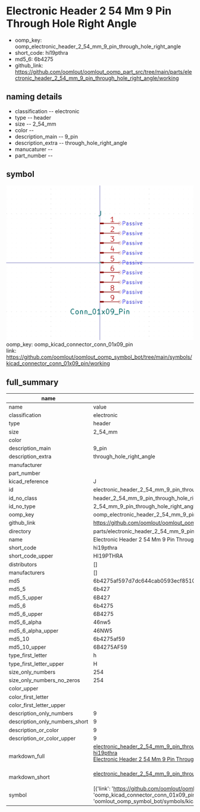 # Electronic Header 2 54 Mm 9 Pin Through Hole Right Angle

  
* oomp_key: oomp_electronic_header_2_54_mm_9_pin_through_hole_right_angle 
* short_code: hi19pthra
* md5_6: 6b4275  
* github_link: https://github.com/oomlout/oomlout_oomp_part_src/tree/main/parts/electronic_header_2_54_mm_9_pin_through_hole_right_angle/working  
## naming details
* classification -- electronic
* type -- header
* size -- 2_54_mm
* color -- 
* description_main -- 9_pin
* description_extra -- through_hole_right_angle
* manucaturer -- 
* part_number -- 



## symbol

![](symbol/0/working/working_600.png)  
oomp_key: oomp_kicad_connector_conn_01x09_pin  
link: https://github.com/oomlout/oomlout_oomp_symbol_bot/tree/main/symbols/kicad_connector_conn_01x09_pin/working  


## full_summary
| name | value | 
| --- | --- | 
| name | value | 
| classification | electronic | 
| type | header | 
| size | 2_54_mm | 
| color |  | 
| description_main | 9_pin | 
| description_extra | through_hole_right_angle | 
| manufacturer |  | 
| part_number |  | 
| kicad_reference | J | 
| id | electronic_header_2_54_mm_9_pin_through_hole_right_angle | 
| id_no_class | header_2_54_mm_9_pin_through_hole_right_angle | 
| id_no_type | 2_54_mm_9_pin_through_hole_right_angle | 
| oomp_key | oomp_electronic_header_2_54_mm_9_pin_through_hole_right_angle | 
| github_link | https://github.com/oomlout/oomlout_oomp_part_src/tree/main/parts/electronic_header_2_54_mm_9_pin_through_hole_right_angle/working | 
| directory | parts/electronic_header_2_54_mm_9_pin_through_hole_right_angle | 
| name | Electronic Header 2 54 Mm 9 Pin Through Hole Right Angle | 
| short_code | hi19pthra | 
| short_code_upper | HI19PTHRA | 
| distributors | [] | 
| manufacturers | [] | 
| md5 | 6b4275af597d7dc644cab0593ecf8510 | 
| md5_5 | 6b427 | 
| md5_5_upper | 6B427 | 
| md5_6 | 6b4275 | 
| md5_6_upper | 6B4275 | 
| md5_6_alpha | 46nw5 | 
| md5_6_alpha_upper | 46NW5 | 
| md5_10 | 6b4275af59 | 
| md5_10_upper | 6B4275AF59 | 
| type_first_letter | h | 
| type_first_letter_upper | H | 
| size_only_numbers | 254 | 
| size_only_numbers_no_zeros | 254 | 
| color_upper |  | 
| color_first_letter |  | 
| color_first_letter_upper |  | 
| description_only_numbers | 9 | 
| description_only_numbers_short | 9 | 
| description_or_color | 9 | 
| description_or_color_upper | 9 | 
| markdown_full | [electronic_header_2_54_mm_9_pin_through_hole_right_angle](https://github.com/oomlout/oomlout_oomp_part_src/tree/main/parts/electronic_header_2_54_mm_9_pin_through_hole_right_angle/working)<br>[hi19pthra](https://github.com/oomlout/oomlout_oomp_part_src/tree/main/parts/electronic_header_2_54_mm_9_pin_through_hole_right_angle/working)<br>[Electronic Header 2 54 Mm 9 Pin Through Hole Right Angle](https://github.com/oomlout/oomlout_oomp_part_src/tree/main/parts/electronic_header_2_54_mm_9_pin_through_hole_right_angle/working)<br><br> | 
| markdown_short | [electronic_header_2_54_mm_9_pin_through_hole_right_angle](https://github.com/oomlout/oomlout_oomp_part_src/tree/main/parts/electronic_header_2_54_mm_9_pin_through_hole_right_angle/working)<br><br> | 
| symbol | [{'link': 'https://github.com/oomlout/oomlout_oomp_symbol_bot/tree/main/symbols/kicad_connector_conn_01x09_pin', 'oomp_key': 'oomp_kicad_connector_conn_01x09_pin', 'directory': 'oomlout_oomp_symbol_bot/symbols/kicad_connector_conn_01x09_pin//working/working.kicad_sym'}] | 
